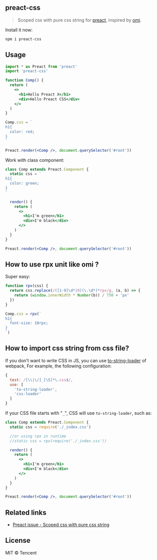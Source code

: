 ## preact-css

> Scoped css with pure css string for [preact](https://github.com/preactjs/preact), inspired by [omi](https://github.com/Tencent/omi).

Install it now:

```bash
npm i preact-css
```

## Usage

```jsx
import * as Preact from 'preact'
import 'preact-css'

function Comp() {
  return (
    <>
      <h1>Hello Preact X</h1>
      <div>Hello Preact CSS</div>
    </>
  )
}

Comp.css = `
h1{
  color: red;
}
`

Preact.render(<Comp />, document.querySelector('#root'))
```

Work with class component:

```jsx
class Comp extends Preact.Component {
  static css = `
h1{
  color: green;
}
`

  render() {
    return (
      <>
        <h1>I'm green</h1>
        <div>I'm black</div>
      </>
    )
  }
}

Preact.render(<Comp />, document.querySelector('#root'))
```

## How to use rpx unit like omi ?

Super easy:

```jsx
function rpx(css) {
  return css.replace(/([1-9]\d*|0)(\.\d*)*rpx/g, (a, b) => {
    return (window.innerWidth * Number(b)) / 750 + 'px'
  })
}

Comp.css = rpx(`
h1{
  font-size: 10rpx;
}
`)
```

## How to import css string from css file?

If you don't want to write CSS in JS, you can use [to-string-loader](https://www.npmjs.com/package/to-string-loader) of webpack,
For example, the following configuration:

```js
{
  test: /[\\|\/]_[\S]*\.css$/,
  use: [
    'to-string-loader',
    'css-loader'
  ]
}
```

If your CSS file starts with "`_`", CSS will use `to-string-loader`, such as:

```jsx
class Comp extends Preact.Component {
  static css = require('./_index.css')

  //or using rpx in runtime
  //static css = rpx(require('./_index.css'))

  render() {
    return (
      <>
        <h1>I'm green</h1>
        <div>I'm black</div>
      </>
    )
  }
}

Preact.render(<Comp />, document.querySelector('#root'))
```

## Related links

* [Preact issue - Scoped css with pure css string](https://github.com/preactjs/preact/issues/1898)

## License

MIT © Tencent